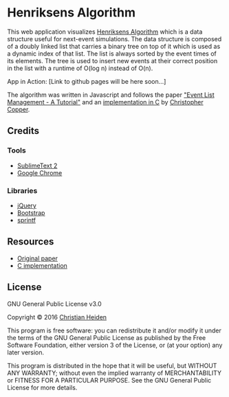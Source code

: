 # Henriksens Algorithm

This web application visualizes [Henriksens Algorithm][henriksen-paper] which is a data structure useful for next-event simulations. The data structure is composed of a doubly linked list that carries a binary tree on top of it which is used as a dynamic index of that list. The list is always sorted by the event times of its elements. The tree is used to insert new events at their correct position in the list with a runtime of O(log n) instead of O(n).

App in Action: [Link to github pages will be here soon...] 

The algorithm was written in Javascript and follows the paper ["Event List Management - A Tutorial"][henriksen-paper] and an [implementation in C][henriksen-c] by [Christopher Copper](https://github.com/ccopper).


## Credits

### Tools
* [SublimeText 2][sublime]
* [Google Chrome][chrome]


### Libraries
* [jQuery][jquery]
* [Bootstrap][bootstrap]
* [sprintf][sprintf]

## Resources
* [Original paper][henriksen-paper]
* [C implementation][henriksen-c]


## License
GNU General Public License v3.0

Copyright &copy; 2016  [Christian Heiden][github]

This program is free software: you can redistribute it and/or modify
it under the terms of the GNU General Public License as published by
the Free Software Foundation, either version 3 of the License, or
(at your option) any later version.

This program is distributed in the hope that it will be useful,
but WITHOUT ANY WARRANTY; without even the implied warranty of
MERCHANTABILITY or FITNESS FOR A PARTICULAR PURPOSE.  See the
GNU General Public License for more details.



[jquery]:http://jquery.com/
[sprintf]:http://www.diveintojavascript.com/projects/javascript-sprintf
[henriksen-c]:https://github.com/ccopper/Henriksen-Algo-C
[henriksen-paper]:http://dl.acm.org/citation.cfm?id=801548
[bootstrap]:http://getbootstrap.com/
[github]:https://github.com/BobMcFry
[sublime]:http://www.sublimetext.com/2
[chrome]:https://www.google.com/chrome/
